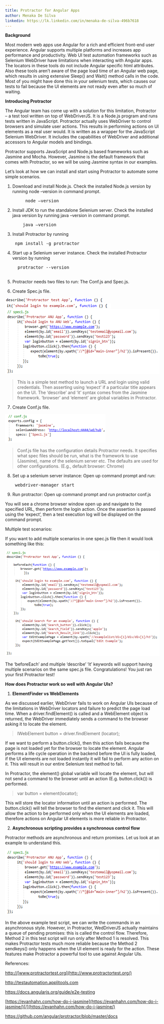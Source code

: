 ```yaml
---
title: Protractor for Angular Apps
author: Menaka De Silva
linkedin: https://lk.linkedin.com/in/menaka-de-silva-496b7618
---
```


**Background**

Most modern web apps use Angular for a rich and efficient front-end user
experience. Angular supports multiple platforms and increases app
performance and productivity. Web UI test automation frameworks such as
Selenium WebDriver have limitations when interacting with Angular apps.
The locators in these tools do not include Angular specific html
attributes. Also these tools aren’t aware of the page load time of an
Angular web page, which results in using extensive Sleep() and Wait()
method calls in the code. Most of you might have done this in your
selenium tests, which causes our tests to fail because the UI elements
are not ready even after so much of waiting.

**Introducing Protractor**

The Angular team has come up with a solution for this limitation,
Protractor – a test tool written on top of WebDriverJS. It is a Node.js
program and runs tests written in JavaScript. Protractor actually uses
WebDriver to control browsers and simulate user actions. This results in
performing actions on UI elements as a real user would. It is written as
a wrapper for the JavaScript Selenium WebDriver. It includes the
capabilities of WebDriver and additional accessors to Angular models and
bindings.

Protractor supports JavaScript and Node.js based frameworks such as
Jasmine and Mocha. However, Jasmine is the default framework that comes
with Protractor, so we will be using Jasmine syntax in our examples.

Let’s look at how we can install and start using Protractor to automate
some simple scenarios.

1.  Download and install Node.js. Check the installed Node.js version by
    running node –version in command prompt.
    <pre>
         node –version
    </pre>

2.  Install JDK to run the standalone Selenium server. Check the
    installed java version by running java –version in command prompt.
    <pre>
        java –version
    </pre>

3.  Install Protractor by running
        <pre> npm install -g protractor </pre>

4.  Start up a Selenium server instance. Check the installed Protractor
    version by running
    <pre>
      protractor --version
     </pre>

5.  Protractor needs two files to run: The Conf.js and Spec.js.

6.  Create Spec.js file.

<img src="/img/Protractor1.png" width="319" height="14" /><img src="/img/Protractor2.png" width="346" height="16" /><img src="/img/Protractor3.png" width="559" height="212" />

> This is a simple test method to launch a URL and login using valid
> credentials. Then asserting using ‘expect’ if a particular title
> appears on the UI. The ‘describe’ and ‘it’ syntax comes from the
> Jasmine framework. ‘browser’ and ‘element’ are global variables in
> Protractor.

7.  Create Conf.js file.

<img src="/img/Protractor4.png" width="329" height="93" />

> Conf.js file has the configuration details Protractor needs. It
> specifies what spec files should be run, what is the framework to use
> (Jasmine), name of the selenium server etc. The defaults are used for
> other configurations. (E.g., default browser: Chrome)

8.  Set up a selenium server instance: Open up command prompt and run:

    <pre> webdriver-manager start </pre>

9.  Run protractor: Open up command prompt and run protractor conf.js

You will see a chrome browser window open up and navigate to the
specified URL, then perform the login action. Once the assertion is
passed using the ‘expect’, then a test execution log will be displayed
on the command prompt.

Multiple test scenarios:

If you want to add multiple scenarios in one spec.js file then it would
look something like this:

<img src="/img/Protractor5.png" width="509" height="344" />

The ‘beforeEach’ and multiple ‘describe’ ‘it’ keywords will support
having multiple scenarios on the same spec.js file. Congratulations! You
just ran your first Protractor test!

**How does Protractor work so well with Angular UIs?**

1.  **ElementFinder vs WebElements**

As we discussed earlier, WebDriver fails to work on Angular UIs because
of the limitations in WebDriver locators and failure to predict the page
load time. When a driver.findElement() is called and a WebElement object
is returned, the WebDriver immediately sends a command to the browser
asking it to locate the element.

> IWebElement button = driver.findElement (locator);

If we want to perform a button.click(), then this action fails because
the page is not loaded yet for the browser to locate the element.
Angular performs a life cycle operation in the backend before the UI is
fully loaded, if the UI elements are not loaded instantly it will fail
to perform any action on it. This will result in our entire Selenium
test method to fail.

In Protractor, the element() global variable will locate the element,
but will not send a command to the browser until an action (E.g.
button.click()) is performed.

> var button = element(locator);

This will store the locator information until an action is performed.
The button.click() will tell the browser to find the element and click
it. This will allow the action to be performed only when the UI elements
are loaded, therefore actions on Angular UI elements is more reliable in
Protractor.

2.  **Asynchronous scripting provides a synchronous control flow**

Protractor methods are asynchronous and return promises. Let us look at
an example to understand this.

<img src="/img/Protractor3.png" width="559" height="212" />

In the above example test script, we can write the commands in an
asynchronous style. However, in Protractor, WedDriverJS actually
maintains a queue of pending promises: this is called the control flow.
Therefore, Method 2 in this test script will run only after Method 1 is
resolved. This makes Protractor tests much more reliable because the
Method 2 sendkeys() only happens when the UI element is ready for the
action. These features make Protractor a powerful tool to use against
Angular UIs.

References: <br/>

[http://](http://www.protractortest.org/)[www.protractortest.org](http://www.protractortest.org/)

[http://](http://testautomation.applitools.com/)[testautomation.applitools.com](http://testautomation.applitools.com/)

[https://](https://docs.angularjs.org/guide/e2e-testing)[docs.angularjs.org/guide/e2e-testing](https://docs.angularjs.org/guide/e2e-testing)

[https://evanhahn.com/how-do-i-jasmine](https://evanhahn.com/how-do-i-jasmine/)[/](https://evanhahn.com/how-do-i-jasmine/)

[https://](https://github.com/angular/protractor/blob/master/docs)[github.com/angular/protractor/blob/master/docs](https://github.com/angular/protractor/blob/master/docs)
